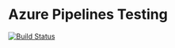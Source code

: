# Azure Pipelines Testing 

[![Build Status](https://dev.azure.com/thomaswcollins13/TC_HW_GO_AZ400/_apis/build/status/TC_HW_GO_AZ400-Docker%20container-CI?branchName=master)](https://dev.azure.com/thomaswcollins13/TC_HW_GO_AZ400/_build/latest?definitionId=4&branchName=master)

